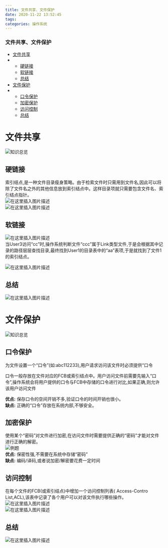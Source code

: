 ```yaml
---
title: 文件共享、文件保护
date: 2020-11-22 13:52:45
tags: 
categories: 操作系统
---
```


<!--more-->

### 文件共享、文件保护

- [文件共享](#_5)
- - [硬链接](#_8)
  - [软链接](#_13)
  - [总结](#_19)
- [文件保护](#_22)
- - [口令保护](#_25)
  - [加密保护](#_36)
  - [访问控制](#_43)
  - [总结](#_48)

# 文件共享

![知识总览](https://img-blog.csdnimg.cn/20201122134404789.png?x-oss-process=image/watermark,type_ZmFuZ3poZW5naGVpdGk,shadow_10,text_aHR0cHM6Ly9ibG9nLmNzZG4ubmV0L3FxXzIxMDQwNTU5,size_16,color_FFFFFF,t_70#pic_center)

## 硬链接

索引结点,是一种文件目录瘦身策略。由于检索文件时只需用到文件名,因此可以将除了文件名之外的其他信息放到索引结点中。这样目录项就只需要包含文件名、索引结点指针。  
![在这里插入图片描述](https://img-blog.csdnimg.cn/20201122134446876.png?x-oss-process=image/watermark,type_ZmFuZ3poZW5naGVpdGk,shadow_10,text_aHR0cHM6Ly9ibG9nLmNzZG4ubmV0L3FxXzIxMDQwNTU5,size_16,color_FFFFFF,t_70#pic_center)  
![在这里插入图片描述](https://img-blog.csdnimg.cn/20201122134453948.png#pic_center)

## 软链接

![在这里插入图片描述](https://img-blog.csdnimg.cn/20201122134613126.png?x-oss-process=image/watermark,type_ZmFuZ3poZW5naGVpdGk,shadow_10,text_aHR0cHM6Ly9ibG9nLmNzZG4ubmV0L3FxXzIxMDQwNTU5,size_16,color_FFFFFF,t_70#pic_center)  
当User3访问“cc”时,操作系统判断文件“ccc”属于Link类型文件,于是会根据其中记录的路径层层查找目录,最终找到User1的目录表中的“aa”表项,于是就找到了文件1的索引结点。

![在这里插入图片描述](https://img-blog.csdnimg.cn/20201122134823757.png?x-oss-process=image/watermark,type_ZmFuZ3poZW5naGVpdGk,shadow_10,text_aHR0cHM6Ly9ibG9nLmNzZG4ubmV0L3FxXzIxMDQwNTU5,size_16,color_FFFFFF,t_70#pic_center)

## 总结

![在这里插入图片描述](https://img-blog.csdnimg.cn/20201122134838899.png?x-oss-process=image/watermark,type_ZmFuZ3poZW5naGVpdGk,shadow_10,text_aHR0cHM6Ly9ibG9nLmNzZG4ubmV0L3FxXzIxMDQwNTU5,size_16,color_FFFFFF,t_70#pic_center)

# 文件保护

![知识总览](https://img-blog.csdnimg.cn/20201122134921372.png?x-oss-process=image/watermark,type_ZmFuZ3poZW5naGVpdGk,shadow_10,text_aHR0cHM6Ly9ibG9nLmNzZG4ubmV0L3FxXzIxMDQwNTU5,size_16,color_FFFFFF,t_70#pic_center)

## 口令保护

为文件设置一个“口令”\(如:abc112233\),用户请求访问该文件时必须提供“口令

口令一般存放在文件对应的FCB或索引结点中。用户访问文件前需要先输入“口令”,操作系统会将用户提供的口令与FCB中存储的口令进行对比,如果正确,则允许该用户访问文件

**优点:** 保存口令的空间开销不多,验证口令的时间开销也很小。  
**缺点:** 正确的“口令”存放在系统内部,不够安全。

## 加密保护

使用某个“密码”对文件进行加密,在访问文件时需要提供正确的“密码”才能对文件进行正确的解密。  
![例题](https://img-blog.csdnimg.cn/20201122135102961.png?x-oss-process=image/watermark,type_ZmFuZ3poZW5naGVpdGk,shadow_10,text_aHR0cHM6Ly9ibG9nLmNzZG4ubmV0L3FxXzIxMDQwNTU5,size_16,color_FFFFFF,t_70#pic_center)  
**优点:** 保密性强,不需要在系统中存储“密码”  
**缺点:** 编码/译码,或者说加密/解密要花费一定时间

## 访问控制

在每个文件的FCB\(或索引结点\)中增加一个访问控制列表\( Access-Contro List,ACL\),该表中记录了各个用户可以对该文件执行哪些操作。  
![在这里插入图片描述](https://img-blog.csdnimg.cn/20201122135147953.png?x-oss-process=image/watermark,type_ZmFuZ3poZW5naGVpdGk,shadow_10,text_aHR0cHM6Ly9ibG9nLmNzZG4ubmV0L3FxXzIxMDQwNTU5,size_16,color_FFFFFF,t_70#pic_center)  
![在这里插入图片描述](https://img-blog.csdnimg.cn/20201122135158479.png?x-oss-process=image/watermark,type_ZmFuZ3poZW5naGVpdGk,shadow_10,text_aHR0cHM6Ly9ibG9nLmNzZG4ubmV0L3FxXzIxMDQwNTU5,size_16,color_FFFFFF,t_70#pic_center)

## 总结

![在这里插入图片描述](https://img-blog.csdnimg.cn/20201122135217617.png?x-oss-process=image/watermark,type_ZmFuZ3poZW5naGVpdGk,shadow_10,text_aHR0cHM6Ly9ibG9nLmNzZG4ubmV0L3FxXzIxMDQwNTU5,size_16,color_FFFFFF,t_70#pic_center)